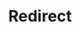 ﻿---
layout: src/layouts/Redirect.astro
title: Redirect
redirect: https://octopus.com/docs/octopus-rest-api/tentacle.exe-command-line/extract
pubDate:  2023-01-01
navSearch: false
navSitemap: false
navMenu: false
---
